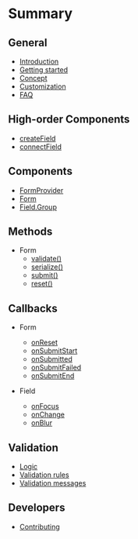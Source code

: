 # Summary

## General

* [Introduction](./README.md)
* [Getting started](./general/getting-started.md)
* [Concept](./general/concept.md)
* [Customization](./general/customization.md)
* [FAQ](./general/faq.md)

## High-order Components

* [createField](./hoc/createField.md)
* [connectField](./hoc/connectField.md)

## Components

* [FormProvider](./components/formprovider.md)
* [Form](./components/Form.md)
* [Field.Group](./components/Field.Group.md)

## Methods

* Form
  * [validate\(\)](./methods/Form/validate.md)
  * [serialize\(\)](./methods/Form/serialize.md)
  * [submit\(\)](./methods/Form/submit.md)
  * [reset\(\)](./methods/Form/reset.md)

## Callbacks

* Form
  * [onReset](./callbacks/Form/onReset.md)
  * [onSubmitStart](./callbacks/Form/onSubmitStart.md)
  * [onSubmitted](./callbacks/Form/onSubmitted.md)
  * [onSubmitFailed](./callbacks/Form/onSubmitFailed.md)
  * [onSubmitEnd](./callbacks/Form/onSubmitEnd.md)

* Field
  * [onFocus](./callbacks/Field/onFocus.md)
  * [onChange](./callbacks/Field/onChange.md)
  * [onBlur](./callbacks/Field/onBlur.md)

## Validation

* [Logic](./validation/logic.md)
* [Validation rules](./validation/validation-rules.md)
* [Validation messages](./validation/validation-messages.md)

## Developers

* [Contributing](./developers/contributing.md)

